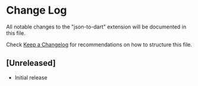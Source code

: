 # Change Log

All notable changes to the "json-to-dart" extension will be documented in this file.

Check [Keep a Changelog](http://keepachangelog.com/) for recommendations on how to structure this file.

## [Unreleased]

- Initial release
